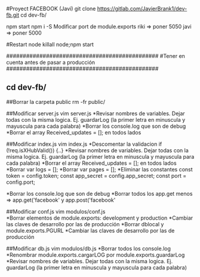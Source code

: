 #Proyect FACEBOOK (Javi)
git clone https://gitlab.com/JavierBrank1/dev-fb.git
cd dev-fb/

npm start
npm i -S 
Modificar port de module.exports
    riki => poner 5050
    javi => poner 5000

#Restart node
killall node;npm start

##############################################
#Tener en cuenta antes de pasar a producción
##############################################
## cd dev-fb/

##Borrar la carpeta public
	rm -fr public/

##Modificar server.js
 vim server.js
 *Revisar nombres de variables. Dejar todas con la misma logica. Ej. guardarLog (la primer letra en minuscula y mayuscula para cada palabra)
 *Borrar los console.log  que son de debug
 *Borrar el array Received_updates = []; en todos lados        

##Modificar index.js
 vim index.js
 *Descomentar la validacion if (!req.isXHubValid()) {..}
 *Revisar nombres de variables. Dejar todas con la misma logica. Ej. guardarLog (la primer letra en minuscula y mayuscula para cada palabra)
 *Borrar el array Received_updates = []; en todos lados        
 *Borrar var logs           = [];
 *Borrar var pages          = [];
 *Eliminar las constantes
   const token                     = config.token;
   const app_secret                = config.app_secret;
   const port                      = config.port;

 *Borrar los console.log  que son de debug
 *Borrar todos los app.get menos => app.get('facebook' y app.post('facebook'
         
##Modificar conf.js
 vim modulos/conf.js  
 *Borrar elementos de module.exports: development y production
 *Cambiar las claves de desarrollo por las de producción
 *Borrar dblocal y module.exports.PGURL
 *Cambiar las claves de desarrollo por las de producción

##Modificar db.js
 vim modulos/db.js
 *Borrar todos los console.log
 *Renombrar module.exports.cargarLOG por module.exports.guardarLog
 *Revisar nombres de variables. Dejar todas con la misma logica. Ej. guardarLog (la primer letra en minuscula y mayuscula para cada palabra)



